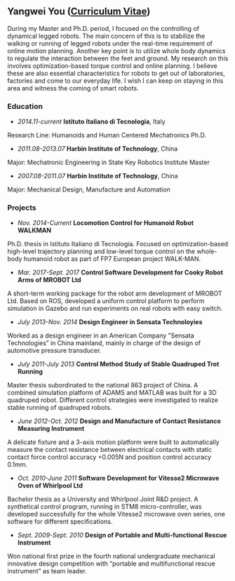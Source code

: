 ## Yangwei You ([Curriculum Vitae](yangweiyou.github.io/cv/yangwei_cv.pdf))
During my Master and Ph.D. period, I focused on the controlling of dynamical legged robots. The main concern of this is to stabilize the walking or running of legged robots under the real-time requirement of online motion planning. Another key point is to utilize whole body dynamics to regulate the interaction between the feet and ground. My research on this involves optimization-based torque control and online planning. I believe these are also essential characteristics for robots to get out of laboratories, factories and come to our everyday life. I wish I can keep on staying in this area and witness the coming of smart robots.

### Education
- _2014.11-current_ **Istituto Italiano di Tecnologia**, Italy

Research Line: Humanoids and Human Centered Mechatronics Ph.D.

- _2011.08-2013.07_ **Harbin Institute of Technology**, China

Major: Mechatronic Engineering in State Key Robotics Institute Master

- _2007.08-2011.07_ **Harbin Institute of Technology**, China

Major: Mechanical Design, Manufacture and Automation

### Projects
- _Nov. 2014-Current_ **Locomotion Control for Humanoid Robot WALKMAN**

Ph.D. thesis in Istituto Italiano di Tecnologia. Focused on optimization-based high-level trajectory planning and low-level torque control on the whole-body humanoid robot as part of FP7 European project WALK-MAN.

- _Mar. 2017-Sept. 2017_ **Control Software Development for Cooky Robot Arms of MROBOT Ltd**

A short-term working package for the robot arm development of MROBOT Ltd. Based on ROS, developed a uniform control platform to perform simulation in Gazebo and run experiments on real robots with easy switch.

- _July 2013-Nov. 2014_ **Design Engineer in Sensata Technoloyies**

Worked as a design engineer in an American Company ”Sensata Technologies” in China mainland, mainly in charge of the design of automotive pressure transducer.

- _July 2011-July 2013_ **Control Method Study of Stable Quadruped Trot Running**

Master thesis subordinated to the national 863 project of China. A combined simulation platform of ADAMS and MATLAB was built for a 3D quadruped robot. Different control strategies were investigated to realize stable running of quadruped robots.

- _June 2012-Oct. 2012_ **Design and Manufacture of Contact Resistance Measuring Instrument**

A delicate fixture and a 3-axis motion platform were built to automatically measure the contact resistance between electrical contacts with static contact force control accuracy +0.005N and position control accuracy 0.1mm.

- _Oct. 2010-June 2011_ **Software Development for Vitesse2 Microwave Oven of Whirlpool Ltd**

Bachelor thesis as a University and Whirlpool Joint R&D project. A synthetical control program, running in STM8 micro-controller, was developed successfully for the whole Vitesse2 microwave oven series, one software for different specifications.

- _Sept. 2009-Sept. 2010_ **Design of Portable and Multi-functional Rescue Instrument**

Won national first prize in the fourth national undergraduate mechanical innovative design competition with “portable and multifunctional rescue instrument” as team leader.
